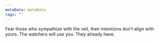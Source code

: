 ```yaml
---
metaData: metaData
tags: ""
---
```


Fear those who sympathize with the veil, their intentions don’t align with yours. The watchers will use you. They already have.